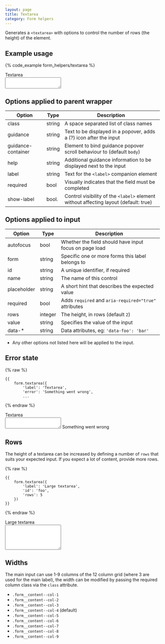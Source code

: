 ```yaml
---
layout: page
title: Textarea
category: Form helpers
---
```


Generates a `<textarea>` with options to control the number of rows (the height)
of the element.

## Example usage

{% code_example form_helpers/textarea %}

<div class="pulsar-example form">
    <div class="form__group">
        <label for="foo" class="control__label">Textarea</label>
        <div class="controls">
            <textarea id="foo" rows="2" class="form__control textarea"></textarea>
        </div>
    </div>
</div>

## Options applied to parent wrapper

Option      | Type   | Description
----------- | ------ | ---------------------------------------------------------
class       | string | A space separated list of class names
guidance    | string | Text to be displayed in a popover, adds a (?) icon after the input
guidance-container | string | Element to bind guidance popover scroll behaviour to (default `body`)
help        | string | Additional guidance information to be displayed next to the input
label       | string | Text for the `<label>` companion element
required    | bool   | Visually indicates that the field must be completed
show-label  | bool.  | Control visibility of the `<label>` element without affecting layout (default: true)

## Options applied to input

Option      | Type    | Description
----------- | ------- | --------------------------------------------------------
autofocus   | bool    | Whether the field should have input focus on page load
form        | string  | Specific one or more forms this label belongs to
id          | string  | A unique identifier, if required
name        | string  | The name of this control
placeholder | string  | A short hint that describes the expected value
required    | bool    | Adds `required` and `aria-required="true"` attributes
rows        | integer | The height, in rows (default `2`)
value       | string  | Specifies the value of the input
data-*      | string  | Data attributes, eg: `'data-foo': 'bar'`

* Any other options not listed here will be applied to the input.

## Error state

{% raw %}
```twig
{{
    form.textarea({
        'label': 'Textarea',
        'error': 'Something went wrong',
        ...
```
{% endraw %}

<div class="pulsar-example form">
    <div class="form__group has-error">
        <label for="foo" class="control__label">Textarea</label>
        <div class="controls">
            <textarea id="foo" rows="2" class="form__control textarea"></textarea>
            <span class="help-block is-error"><i class="icon-warning-sign"></i> Something went wrong</span>
        </div>
    </div>
</div>

## Rows

The height of a textarea can be increased by defining a number of `rows` that suits your expected input. If you expect a lot of content, provide more rows.

{% raw %}
```twig
{{
    form.textarea({
        'label': 'Large textarea',
        'id': 'foo',
        'rows': 5
    })
}}
```
{% endraw %}

<div class="pulsar-example form">
    <div class="form__group">
        <label for="foo" class="control__label">Large textarea</label>
        <div class="controls">
            <textarea id="foo" rows="5" class="form__control textarea"></textarea>
        </div>
    </div>
</div>

## Widths

The main input can use 1-9 columns of the 12 column grid (where 3 are used for the main label), the width can be modified by passing the required column class via the `class` attribute.

* `.form__content--col-1`
* `.form__content--col-2`
* `.form__content--col-3`
* `.form__content--col-4` (default)
* `.form__content--col-5`
* `.form__content--col-6`
* `.form__content--col-7`
* `.form__content--col-8`
* `.form__content--col-9`
